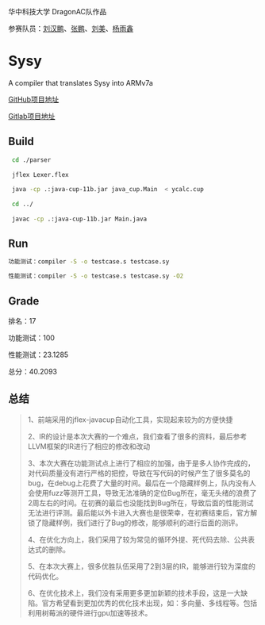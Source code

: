 华中科技大学 DragonAC队作品

参赛队员：[刘汉鹏](https://github.com/showstarpro)、[张鹏](https://github.com/zippermonkey)、[刘美](https://github.com/rabbicat30)、[杨雨鑫](https://github.com/yux20000304)

# Sysy

A compiler that translates Sysy into ARMv7a

[GitHub项目地址](https://github.com/showstarpro/sysy.git)

[Gitlab项目地址](https://gitlab.com/yux20000304/sysy.git)

## Build
```bash
 cd ./parser  
 
 jflex Lexer.flex  
 
 java -cp .:java-cup-11b.jar java_cup.Main  < ycalc.cup   
 
 cd ../    
 
 javac -cp .:java-cup-11b.jar Main.java  
```
## Run
```bash
功能测试：compiler -S -o testcase.s testcase.sy

性能测试：compiler -S -o testcase.s testcase.sy -O2
```

## Grade

排名：17

功能测试：100

性能测试：23.1285

总分：40.2093

## 总结

> 1、前端采用的jflex-javacup自动化工具，实现起来较为的方便快捷
>
> 2、IR的设计是本次大赛的一个难点，我们查看了很多的资料，最后参考LLVM框架的IR进行了相应的修改和改动
>
> 3、本次大赛在功能测试点上进行了相应的加强，由于是多人协作完成的，对代码质量没有进行严格的把控，导致在写代码的时候产生了很多莫名的bug，在debug上花费了大量的时间。最后在一个隐藏样例上，队内没有人会使用fuzz等测开工具，导致无法准确的定位Bug所在，毫无头绪的浪费了2周左右的时间。在初赛的最后也没能找到Bug所在，导致后面的性能测试无法进行评测。最后能以外卡进入大赛也是很荣幸，在初赛结束后，官方解锁了隐藏样例，我们进行了Bug的修改，能够顺利的进行后面的测评。
>
> 4、在优化方向上，我们采用了较为常见的循环外提、死代码去除、公共表达式的删除。
>
> 5、在本次大赛上，很多优胜队伍采用了2到3层的IR，能够进行较为深度的代码优化。
>
> 6、在优化技术上，我们没有采用更多更加新颖的技术手段，这是一大缺陷。官方希望看到更加优秀的优化技术出现，如：多向量、多线程等。包括利用树莓派的硬件进行gpu加速等技术。
